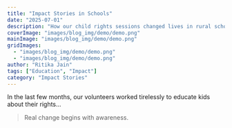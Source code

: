 ```yaml
---
title: "Impact Stories in Schools"
date: "2025-07-01"
description: "How our child rights sessions changed lives in rural schools."
coverImage: "images/blog_img/demo/demo.png"
mainImage: "images/blog_img/demo/demo.png"
gridImages:
  - "images/blog_img/demo/demo.png"
  - "images/blog_img/demo/demo.png"
author: "Ritika Jain"
tags: ["Education", "Impact"]
category: "Impact Stories"
---
```


In the last few months, our volunteers worked tirelessly to educate kids about their rights...

> Real change begins with awareness.

